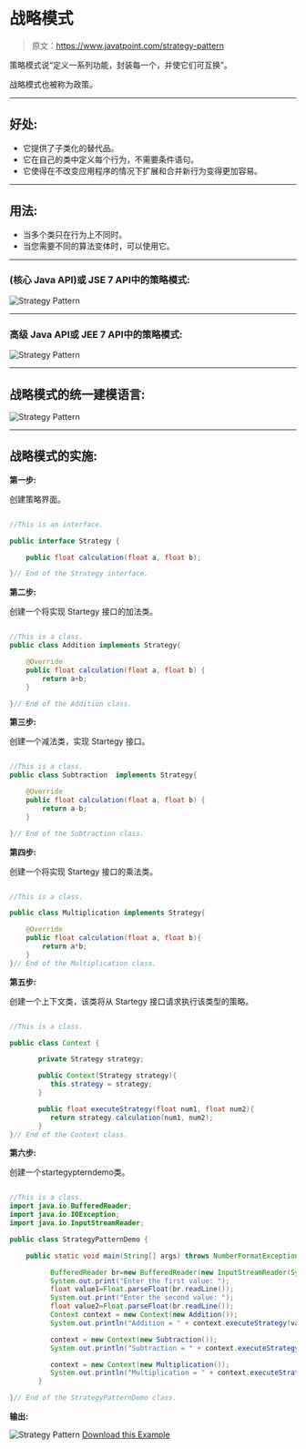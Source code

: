 # 战略模式

> 原文：<https://www.javatpoint.com/strategy-pattern>

策略模式说“定义一系列功能，封装每一个，并使它们可互换”。

战略模式也被称为政策。

* * *

## 好处:

*   它提供了子类化的替代品。
*   它在自己的类中定义每个行为，不需要条件语句。
*   它使得在不改变应用程序的情况下扩展和合并新行为变得更加容易。

* * *

## 用法:

*   当多个类只在行为上不同时。
*   当您需要不同的算法变体时，可以使用它。

* * *

### (核心 Java API)或 JSE 7 API中的策略模式:

![Strategy Pattern](../img/264558a1e1b9cd3520262e9f9d67a93e.png)

* * *

### 高级 Java API或 JEE 7 API中的策略模式:

![Strategy Pattern](../img/0296ed8b06be40c884a9dec6f2c819aa.png)

* * *

## 战略模式的统一建模语言:

![Strategy Pattern](../img/d2be4cac0cd409467e549f8ef760d7cc.png)

* * *

## 战略模式的实施:

**第一步:**

创建策略界面。

```java

//This is an interface.

public interface Strategy {

	public float calculation(float a, float b);

}// End of the Strategy interface.

```

**第二步:**

创建一个将实现 Startegy 接口的加法类。

```java

//This is a class.
public class Addition implements Strategy{

	@Override
	public float calculation(float a, float b) {
		return a+b;
	}

}// End of the Addition class.

```

**第三步:**

创建一个减法类，实现 Startegy 接口。

```java

//This is a class.
public class Subtraction  implements Strategy{

	@Override
	public float calculation(float a, float b) {
		return a-b;
	}

}// End of the Subtraction class.

```

**第四步:**

创建一个将实现 Startegy 接口的乘法类。

```java

//This is a class.

public class Multiplication implements Strategy{

	@Override
	public float calculation(float a, float b){
		return a*b;
	}
}// End of the Multiplication class.

```

**第五步:**

创建一个上下文类，该类将从 Startegy 接口请求执行该类型的策略。

```java

//This is a class.

public class Context {

	   private Strategy strategy;

	   public Context(Strategy strategy){
	      this.strategy = strategy;
	   }

	   public float executeStrategy(float num1, float num2){
	      return strategy.calculation(num1, num2);
	   }
}// End of the Context class.

```

**第六步:**

创建一个startegypterndemo类。

```java

//This is a class.
import java.io.BufferedReader;
import java.io.IOException;
import java.io.InputStreamReader;

public class StrategyPatternDemo {

	public static void main(String[] args) throws NumberFormatException, IOException {

	      BufferedReader br=new BufferedReader(new InputStreamReader(System.in));
	      System.out.print("Enter the first value: ");
	      float value1=Float.parseFloat(br.readLine());
	      System.out.print("Enter the second value: ");
	      float value2=Float.parseFloat(br.readLine());
	      Context context = new Context(new Addition());		
	      System.out.println("Addition = " + context.executeStrategy(value1, value2));

	      context = new Context(new Subtraction());		
	      System.out.println("Subtraction = " + context.executeStrategy(value1, value2));

	      context = new Context(new Multiplication());		
	      System.out.println("Multiplication = " + context.executeStrategy(value1, value2));
	   }

}// End of the StrategyPatternDemo class.

```

**输出:**

![Strategy Pattern](../img/c0e7aa52b51c72fa753a9be4f95f2ac3.png)
[Download this Example](designpattern/designpatternexample/StrategyPattern.zip)